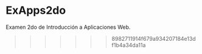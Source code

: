 # ExApps2do
Examen 2do de Introducción a Aplicaciones Web.
>>>>>>> 8982711914f679a934207184e13df1b4a34da11a
